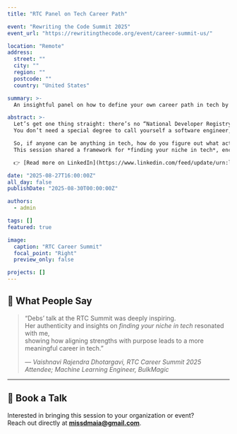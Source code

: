 ```yaml
---
title: "RTC Panel on Tech Career Path"

event: "Rewriting the Code Summit 2025"
event_url: "https://rewritingthecode.org/event/career-summit-us/"

location: "Remote"
address:
  street: ""
  city: ""
  region: ""
  postcode: ""
  country: "United States"

summary: >-
  An insightful panel on how to define your own career path in tech by aligning your strengths and interests with meaningful roles, not just trends.

abstract: >-
  Let’s get one thing straight: there’s no “National Developer Registry.”  
  You don’t need a special degree to call yourself a software engineer, data scientist, or data analyst. Companies throw titles around like confetti, and the same name can mean different things depending on where you work. Confusing? Yes. Liberating? Absolutely.

  So, if anyone can be anything in tech, how do you figure out what actually works for you?  
  This session shared a framework for *finding your niche in tech*, encouraging attendees to align personal strengths with purpose and growth.  

  👉 [Read more on LinkedIn](https://www.linkedin.com/feed/update/urn:li:activity:7361758633853870081/)

date: "2025-08-27T16:00:00Z"
all_day: false
publishDate: "2025-08-30T00:00:00Z"

authors:
  - admin

tags: []
featured: true

image:
  caption: "RTC Career Summit"
  focal_point: "Right"
  preview_only: false

projects: []
---
```


## 💬 What People Say

> “Debs’ talk at the RTC Summit was deeply inspiring.  
> Her authenticity and insights on *finding your niche in tech* resonated with me,  
> showing how aligning strengths with purpose leads to a more meaningful career in tech.”  
>
> — *Vaishnavi Rajendra Dhotargavi, RTC Career Summit 2025 Attendee; Machine Learning Engineer, BulkMagic*


---

## 📩 Book a Talk

Interested in bringing this session to your organization or event?  
Reach out directly at [**missdmaia@gmail.com**](mailto:missdmaia@gmail.com).
